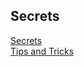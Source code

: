 ## Secrets

[Secrets](https://kubernetes.io/docs/concepts/configuration/secret/)
</br>
[Tips and Tricks](https://github.com/amitk-vmware/CKAD-exercises-and-solutions/blob/master/tips_and_tricks.md)
